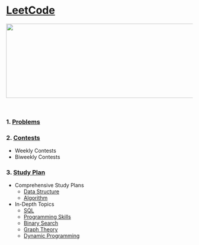 # [LeetCode](https://leetcode.com/explore)
<p align="center">
    <img width="1000" height="200" src="https://github.com/AkashSingh3031/The-Complete-FAANG-Preparation/blob/master/images/LeetCode.png">
</p><br>

### 1. [Problems](https://leetcode.com/problemset/all)

### 2. [Contests](https://leetcode.com/contest)
   - Weekly Contests
   - Biweekly Contests

### 3. [Study Plan](https://leetcode.com/study-plan)
   - Comprehensive Study Plans
      - [Data Structure](https://leetcode.com/study-plan/data-structure)
	  - [Algorithm](https://leetcode.com/study-plan/algorithm)
   - In-Depth Topics
      - [SQL](https://leetcode.com/study-plan/sql)
      - [Programming Skills](https://leetcode.com/study-plan/programming-skills)
      - [Binary Search](https://leetcode.com/study-plan/binary-search)
      - [Graph Theory](https://leetcode.com/study-plan/graph)
      - [Dynamic Programming](https://leetcode.com/study-plan/dynamic-programming)
